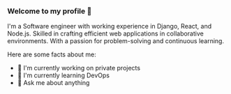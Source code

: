 ### Welcome to my profile 👋
I'm a Software engineer with working experience in Django, React, and Node.js. Skilled in crafting efficient web applications in collaborative environments. With a passion for problem-solving and continuous learning.

Here are some facts about me:
- 🔭 I'm currently working on private projects
- 🌱 I'm currently learning DevOps
- 💬 Ask me about anything
